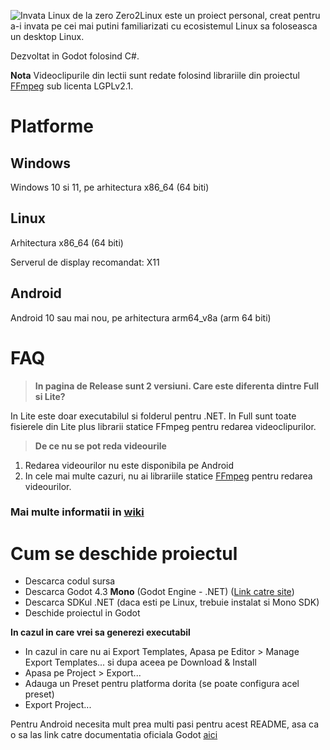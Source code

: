 ![Invata Linux de la zero](https://github.com/BTF2021/Zero2Linux/blob/unstable/githubassets/Banner.gif)
Zero2Linux este un proiect personal, creat pentru a-i invata pe cei mai putini familiarizati cu ecosistemul Linux sa foloseasca un desktop Linux.

Dezvoltat in Godot folosind C#.

**Nota** Videoclipurile din lectii sunt redate folosind librariile din proiectul [FFmpeg](https://ffmpeg.org/) sub licenta LGPLv2.1.

# Platforme
## Windows

  Windows 10 si 11, pe arhitectura x86_64 (64 biti)
## Linux

  Arhitectura x86_64 (64 biti)

  Serverul de display recomandat: X11

## Android

  Android 10 sau mai nou, pe arhitectura arm64_v8a (arm 64 biti)

# FAQ
> **In pagina de Release sunt 2 versiuni. Care este diferenta dintre Full si Lite?**

  In Lite este doar executabilul si folderul pentru .NET. In Full sunt toate fisierele din Lite plus librarii statice FFmpeg pentru redarea videoclipurilor.
> **De ce nu se pot reda videourile**

  1. Redarea videourilor nu este disponibila pe Android
  2. In cele mai multe cazuri, nu ai librariile statice [FFmpeg](https://ffmpeg.org/) pentru redarea videourilor.

### Mai multe informatii in [wiki](https://github.com/BTF2021/Zero2Linux/wiki/Redarea-videoclipurilor-pentru-lectii)

# Cum se deschide proiectul
- Descarca codul sursa
- Descarca Godot 4.3 **Mono** (Godot Engine - .NET) ([Link catre site](https://godotengine.org/download))
- Descarca SDKul .NET (daca esti pe Linux, trebuie instalat si Mono SDK)
- Deschide proiectul in Godot

**In cazul in care vrei sa generezi executabil**
- In cazul in care nu ai Export Templates, Apasa pe Editor > Manage Export Templates... si dupa aceea pe Download & Install
- Apasa pe Project > Export...
- Adauga un Preset pentru platforma dorita (se poate configura acel preset)
- Export Project...

Pentru Android necesita mult prea multi pasi pentru acest README, asa ca o sa las link catre documentatia oficiala Godot [aici](https://docs.godotengine.org/en/stable/tutorials/export/exporting_for_android.html)
